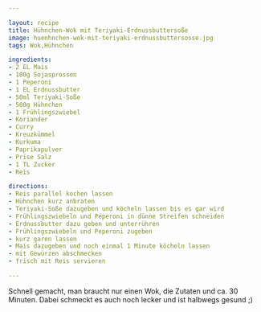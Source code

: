 ```yaml
---

layout: recipe
title: Hühnchen-Wok mit Teriyaki-Erdnussbuttersoße
image: huenhnchen-wok-mit-teriyaki-erdnussbuttersosse.jpg
tags: Wok,Hühnchen

ingredients:
- 2 EL Mais
- 100g Sojasprossen
- 1 Peperoni
- 1 EL Erdnussbutter
- 50ml Teriyaki-Soße
- 500g Hühnchen
- 1 Frühlingszwiebel
- Koriander
- Curry
- Kreuzkümmel
- Kurkuma
- Paprikapulver
- Prise Salz
- 1 TL Zucker
- Reis

directions:
- Reis parallel kochen lassen
- Hühnchen kurz anbraten
- Teriyaki-Soße dazugeben und köcheln lassen bis es gar wird
- Frühlingszwiebeln und Peperoni in dünne Streifen schneiden
- Erdnussbutter dazu geben und unterrühren
- Frühlingszwiebeln und Peperoni zugeben
- kurz garen lassen
- Mais dazugeben und noch einmal 1 Minute köcheln lassen
- mit Gewürzen abschmecken
- frisch mit Reis servieren

---
```


Schnell gemacht, man braucht nur einen Wok, die Zutaten und ca. 30
Minuten. Dabei schmeckt es auch noch lecker und ist halbwegs gesund ;)

